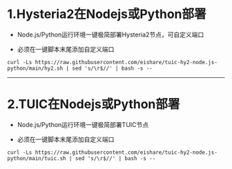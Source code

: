 # 1.Hysteria2在Nodejs或Python部署

* Node.js/Python运行环境一键极简部署Hysteria2节点，可自定义端口

* 必须在一键脚本末尾添加自定义端口

```
curl -Ls https://raw.githubusercontent.com/eishare/tuic-hy2-node.js-python/main/hy2.sh | sed 's/\r$//' | bash -s -- 
```


---------------------------------------

# 2.TUIC在Nodejs或Python部署

* Node.js/Python运行环境一键极简部署TUIC节点

* 必须在一键脚本末尾添加自定义端口

```
curl -Ls https://raw.githubusercontent.com/eishare/tuic-hy2-node.js-python/main/tuic.sh | sed 's/\r$//' | bash -s -- 
```
